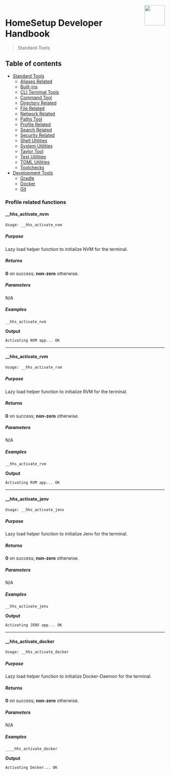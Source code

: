 <img src="https://iili.io/HvtxC1S.png" width="64" height="64" align="right" />

# HomeSetup Developer Handbook
>
> Standard-Tools

## Table of contents

<!-- toc -->

- [Standard Tools](../../functions.md#standard-tools)
  - [Aliases Related](aliases-related.md#aliases-related-functions)
  - [Built-ins](built-ins.md#built-ins-functions)
  - [CLI Terminal Tools](clitt.md#cli-terminal-tools)
  - [Command Tool](command-tool.md#command-tool)
  - [Directory Related](directory-related.md#directory-related-functions)
  - [File Related](file-related.md#file-related-functions)
  - [Network Related](network-related.md#network-related-functions)
  - [Paths Tool](paths-tool.md#paths-tool)
  - [Profile Related](profile-related.md#profile-related-functions)
  - [Search Related](search-related.md#search-related-functions)
  - [Security Related](security-related.md#security-related-functions)
  - [Shell Utilities](shell-utilities.md#shell-utilities)
  - [System Utilities](system-utilities.md#system-utilities)
  - [Taylor Tool](taylor-tool.md#taylor-tool)
  - [Text Utilities](text-utilities.md#text-utilities)
  - [TOML Utilities](toml-utilities.md#toml-utilities)
  - [Toolchecks](toolchecks.md#tool-checks-functions)
- [Development Tools](../../functions.md#development-tools)
  - [Gradle](../dev-tools/gradle-tools.md#gradle-functions)
  - [Docker](../dev-tools/docker-tools.md#docker-functions)
  - [Git](../dev-tools/git-tools.md#git-functions)

<!-- tocstop -->


### Profile related functions

#### __hhs_activate_nvm

```bash
Usage: __hhs_activate_nvm
```

##### **Purpose**

Lazy load helper function to initialize NVM for the terminal.

##### **Returns**

**0** on success; **non-zero** otherwise.

##### **Parameters**

N/A

##### **Examples**

`__hhs_activate_nvm`

**Output**

```bash
Activating NVM app... OK
```

------

#### __hhs_activate_rvm

```bash
Usage: __hhs_activate_rvm
```

##### **Purpose**

Lazy load helper function to initialize RVM for the terminal.

##### **Returns**

**0** on success; **non-zero** otherwise.

##### **Parameters**

N/A

##### **Examples**

`__hhs_activate_rvm`

**Output**

```bash
Activating RVM app... OK
```

------
#### __hhs_activate_jenv

```bash
Usage: __hhs_activate_jenv
```

##### **Purpose**

Lazy load helper function to initialize Jenv for the terminal.

##### **Returns**

**0** on success; **non-zero** otherwise.

##### **Parameters**

N/A

##### **Examples**

`__hhs_activate_jenv`

**Output**

```bash
Activating JENV app... OK
```

------
#### __hhs_activate_docker

```bash
Usage: __hhs_activate_docker
```

##### **Purpose**

Lazy load helper function to initialize Docker-Daemon for the terminal.

##### **Returns**

**0** on success; **non-zero** otherwise.

##### **Parameters**

N/A

##### **Examples**

`____hhs_activate_docker`

**Output**

```bash
Activating Docker... OK
```
